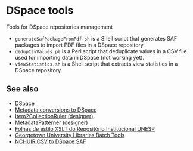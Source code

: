 # DSpace tools
Tools for DSpace repositories management

* ```generateSafPackageFromPdf.sh``` is a Shell script that generates SAF packages to import PDF files in a DSpace repository.
* ```dedupCsvValues.pl``` is a Perl script that deduplicate values in a CSV file used for importing data in DSpace (not working yet).
* ```viewStatistics.sh``` is a Shell script that extracts view statistics in a DSpace repository.

## See also 

* [DSpace](https://github.com/DSpace/DSpace)
* [Metadata conversions to DSpace](https://github.com/fsassumpcao/metadata-conversions-to-dspace)
* [Item2CollectionRuler](https://github.com/vitorsilverio/Item2CollectionRuler) [(designer)](https://github.com/vitorsilverio/Item2CollectionRulerDesigner)
* [MetadataPatterner](https://github.com/vitorsilverio/MetadataPatterner) [(designer)](https://github.com/vitorsilverio/MetadataPatternerDesigner)
* [Folhas de estilo XSLT do Repositório Institucional UNESP](https://github.com/unesp-cgb/repositorio-folhas-de-estilo)
* [Georgetown University Libraries Batch Tools](https://github.com/Georgetown-University-Libraries/batch-tools)
* [NCHUIR CSV to DSpace SAF](https://github.com/Georgetown-University-Libraries/batch-tools)
